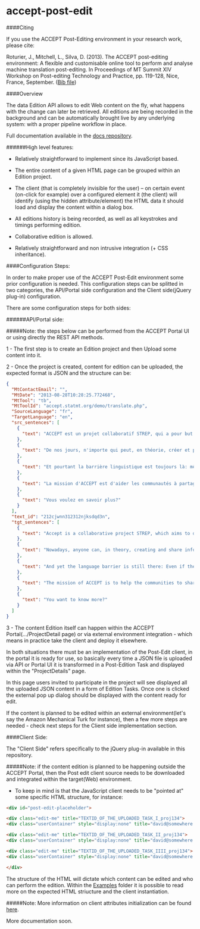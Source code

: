 accept-post-edit
================

####Citing

If you use the ACCEPT Post-Editing environment in your research work, please cite:

Roturier, J., Mitchell, L., Silva, D. (2013). The ACCEPT post-editing environment: A flexible and customisable online tool to perform and analyse machine translation post-editing. In Proceedings of MT Summit XIV Workshop on Post-editing Technology and Practice, pp. 119-128, Nice, France, September. ([Bib file](https://raw.githubusercontent.com/accept-project/accept-post-edit/master/cite.bib))

####Overview

The data Edition API allows to edit Web content on the fly, what happens with the change can later be retrieved.
All editions are being recorded in the background and can be automatically brought live by any underlying system: with a proper pipeline workflow in place.

Full documentation available in the [docs repository](https://github.com/accept-project/accept-docs/tree/master/post-edit).

######High level features:

- Relatively straightforward to implement since its JavaScript based.

- The entire content of a given HTML page can be grouped within an Edition project.

- The client (that is completely invisible for the user) – on certain event (on-click for example) over a configured element it (the client) will identify (using the hidden attribute/element)  the HTML data it should load and display the content within a dialog box.

- All editions history is being recorded, as well as all keystrokes and timings performing edition.

- Collaborative edition is allowed.

- Relatively straightforward and non intrusive integration (+ CSS inheritance).  

####Configuration Steps:

In order to make proper use of the ACCEPT Post-Edit environment some prior configuration is needed. 
This configuration steps can be splitted in two categories, the API/Portal side configuration and the Client side(jQuery plug-in) configuration. 

There are some configuration steps for both sides:

######API/Portal side:

#####Note: the steps below can be performed from the ACCEPT Portal UI or using directly the REST API methods. 

1 - The first step is to create an Edition project and then Upload some content into it. 

2 - Once the project is created, content for edition can be uploaded, the expected format is JSON and the structure can be:

```json
{
  "MtContactEmail": "", 
  "MtDate": "2013-08-28T10:28:25.772468", 
  "MtTool": "tb", 
  "MtToolId": "accept.statmt.org/demo/translate.php", 
  "SourceLanguage": "fr", 
  "TargetLanguage": "en", 
  "src_sentences": [
    {
      "text": "ACCEPT est un projet collaboratif STREP, qui a pour but de développer de nouvelles méthodes et techniques visant à améliorer la traduction automatique (TA) dans le cadre des communautés Internet partageant des informations spécialisées."
    }, 
    {
      "text": "De nos jours, n'importe qui peut, en théorie, créer et partager des informations avec le reste du monde grâce à Internet."
    }, 
    {
      "text": "Et pourtant la barrière linguistique est toujours là: même si l'information est disponible, elle n'est disponible que pour ceux qui parlent la langue dans laquelle elle a été écrite."
    }, 
    {
      "text": "La mission d'ACCEPT est d'aider les communautés à partager leurs informations de manière plus efficace malgré la barrière linguistique, en améliorant la qualité du contenu communautaire traduit par un outil automatique."
    }, 
    {
      "text": "Vous voulez en savoir plus?"
    }
  ], 
  "text_id": "212cjwnn312312njksdqd3n", 
  "tgt_sentences": [
    {
      "text": "Accept is a collaborative project STREP, which aims to develop new methods and techniques aimed to improve the translation automatic (ITA) in the framework of the communities specialised Internet sharing information."
    }, 
    {
      "text": "Nowadays, anyone can, in theory, creating and share information with the rest of the world through the Internet."
    }, 
    {
      "text": "And yet the language barrier is still there: Even if the information is available, it is only available for those who speak the language in which it has been written."
    }, 
    {
      "text": "The mission of ACCEPT is to help the communities to share their information more effectively despite the language barrier, by improving the quality of the content of Community translated by an automatic tool."
    }, 
    {
      "text": "You want to know more?"
    }
  ]
}
```

3 - The content Edition itself can happen within the ACCEPT Portal(.../ProjectDetail page) or via external environment integration - which means in practice take the client and deploy it elsewhere. 

In both situations there must be an implementation of the Post-Edit client, in the portal it is ready for use, so basically every time a JSON file is uploaded via API or Portal UI it is transformed in a Post-Edition Task and displayed within the "ProjectDetails" page. 

In this page users invited to participate in the project will see displayed all the uploaded JSON content in a form of Edition Tasks. Once one is clicked the external pop up dialog should be displayed with the content ready for edit.

If the content is planned to be edited within an external environment(let's say the Amazon Mechanical Turk for instance), then a few more steps are needed - check next steps for the Client side implementation section.

####Client Side:

The "Client Side" refers specifically to the jQuery plug-in available in this repository.

#####Note: if the content edition is planned to be happening outside the ACCEPT Portal, then the Post edit client source needs to be downloaded and integrated within the target(Web) environment.

- To keep in mind is that the JavaScript client needs to be "pointed at" some specific HTML structure, for instance:

```html
<div id="post-edit-placeholder">

<div class="edit-me" title="TEXTID_OF_THE_UPLOADED_TASK_I_proj134">
<div class="userContainer" style="display:none" title="david@somewhere.com"></div>Content to edit.</div>

<div class="edit-me" title="TEXTID_OF_THE_UPLOADED_TASK_II_proj134">
<div class="userContainer" style="display:none" title="david@somewhere.com"></div>More content to edit.</div>

<div class="edit-me" title="TEXTID_OF_THE_UPLOADED_TASK_IIII_proj134">
<div class="userContainer" style="display:none" title="david@somewhere.com"></div>Even more content to edit</div>

</div>
```
The structure of the HTML will dictate which content can be edited and who can perform the edition. Within the  [Examples](https://github.com/accept-project/accept-post-edit/tree/master/examples "Examples") folder it is possible to read more on the expected HTML striucture and the client instantiation.

#####Note: More information on client attributes initialization can be found [here](https://github.com/accept-project/accept-docs/blob/master/post-edit/plugin/configuration.rst).

More documentation soon.
